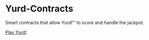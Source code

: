 # Yurd-Contracts
Smart contracts that allow Yurd!™ to score and handle the jackpot.

[Play Yurd!](https://playyurd.com)
